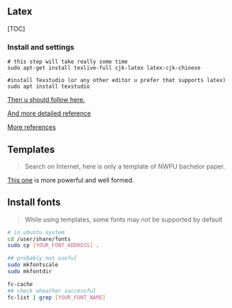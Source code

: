 ## Latex

[TOC]

### Install and settings

```shell
# this step will take really some time
sudo apt-get install texlive-full cjk-latex latex-cjk-chinese

#install Texstudio (or any other editor u prefer that supports latex)
sudo apt install texstudio
```

[Then u should follow here.](https://www.jianshu.com/p/3e842d67ada2)

[And more detailed reference](https://blog.csdn.net/NSJim/article/details/109066847)

[More references](www.latexstudio.net)

## Templates

> Search on Internet, here is only a template of NWPU bachelor paper.

[This one](https://gitee.com/pi-lab/template_bachelor) is more powerful and well formed.



## Install fonts

> While using templates, some fonts may not be supported by default

```sh
# in ubuntu system
cd /user/share/fonts
sudo cp [YOUR_FONT_ADDRESS] .

## probably not useful
sudo mkfontscale
sudo mkfontdir

fc-cache
## check wheather successful
fc-list | grep [YOUR_FONT_NAME]
```

